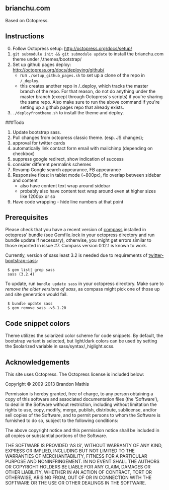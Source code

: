## brianchu.com

Based on Octopress.

## Instructions

0. Follow Octopress setup: <http://octopress.org/docs/setup/>
1. `git submodule init && git submodule update` to install the brianchu.com theme under /.themes/bootstrap/
2. Set up github pages deploy: <http://octopress.org/docs/deploying/github/>
    * run `./setup_github_pages.sh` to set up a clone of the repo in `/_deploy`.
    * this creates another repo in /_deploy, which tracks the master branch of the repo. For that reason, do not do anything under the master branch (except through Octopress's scripts) if you're sharing the same repo. Also make sure to run the above command if you're setting up a github pages repo that already exists.
3. `./deployfromtheme.sh` to install the theme and deploy.

###Todo

1. Update bootstrap sass.
2. Pull changes from octopress classic theme. (esp. JS changes);
3. approval for twitter cards
4. automatically link contact form email with mailchimp (depending on checkbox)
5. suppress google redirect, show indication of success
7. consider different permalink schemes
8. Revamp Google search appearance, FB appearance
9. Responsive fixes: in tablet mode (~800px), fix overlap between sidebar and content
    * also have content text wrap around sidebar
    * probably also have content text wrap around even at higher sizes like 1200px or so
11. Have code wrapping - hide line numbers at that point

## Prerequisites

Please check that you have a recent version of [compass](http://compass-style.org/) installed in octopress' bundle
(see Gemfile.lock in your octopress directory and run bundle update if necessary), otherwise, you might get errors
similar to those reported in issue #7. Compass version 0.12.1 is known to work.

Currently, version of sass least 3.2 is needed due to requirements of [twitter-bootstrap-sass](https://github.com/jlong/sass-twitter-bootstrap):

     $ gem list| grep sass
     sass (3.2.4)

To update, run ````bundle update sass```` in your octopress directory. Make sure to *remove the older versions of sass*,
as compass might pick one of those up and site generation would fail.

     $ bundle update sass
     $ gem remove sass -v3.1.20


## Code snippet colors

Theme utilizes the solarized color scheme for code snippets. By default, the
bootstrap variant is selected, but light/dark colors can be used by setting
the $solarized variable in sass/syntax/\_higlight.scss.


## Acknowledgements

This site uses Octopress. The Octopress license is included below:

Copyright © 2009-2013 Brandon Mathis

Permission is hereby granted, free of charge, to any person obtaining a copy of this software and associated documentation files (the ‘Software’), to deal in the Software without restriction, including without limitation the rights to use, copy, modify, merge, publish, distribute, sublicense, and/or sell copies of the Software, and to permit persons to whom the Software is furnished to do so, subject to the following conditions:

The above copyright notice and this permission notice shall be included in all copies or substantial portions of the Software.

THE SOFTWARE IS PROVIDED ‘AS IS’, WITHOUT WARRANTY OF ANY KIND, EXPRESS OR IMPLIED, INCLUDING BUT NOT LIMITED TO THE WARRANTIES OF MERCHANTABILITY, FITNESS FOR A PARTICULAR PURPOSE AND NONINFRINGEMENT. IN NO EVENT SHALL THE AUTHORS OR COPYRIGHT HOLDERS BE LIABLE FOR ANY CLAIM, DAMAGES OR OTHER LIABILITY, WHETHER IN AN ACTION OF CONTRACT, TORT OR OTHERWISE, ARISING FROM, OUT OF OR IN CONNECTION WITH THE SOFTWARE OR THE USE OR OTHER DEALINGS IN THE SOFTWARE.

